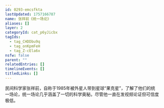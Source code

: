 ```yaml
---
id: 0293-emcsfkta
lastUpdated: 1757166787
name: 张祥前《统一场论》
aliases: []
layer: 2
categoryId: cat_p6yJicbx
tagIds:
  - tag_CHDDbu9q
  - tag_onKpmFeH
  - tag_Z-cEla6x
nsfw: false
parent: ""
relatedEntries: []
timelineEvents: []
titledLinks: []
---
```


民间科学家张祥前，自称于1985年被外星人带到星球“果克星”，了解了他们的统一场论，统一场论几乎涵盖了一切的科学奥秘。尽管他一直在发视频论证但可信度极低。